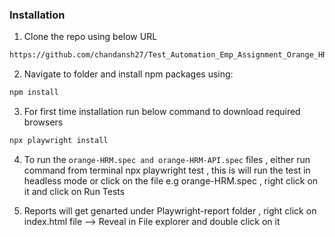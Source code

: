 ### Installation

1. Clone the repo using below URL

```sh
https://github.com/chandansh27/Test_Automation_Emp_Assignment_Orange_HRM.git
```

2. Navigate to folder and install npm packages using:

```sh
npm install
```
3. For first time installation run below command to download required browsers

```sh
npx playwright install
```

4. To run the `orange-HRM.spec and orange-HRM-API.spec` files , either run command from terminal  npx playwright test  , this is will run the test in  headless mode  or click on the file e.g orange-HRM.spec , right click on it and click on Run Tests 

5. Reports will get genarted under Playwright-report folder , right click on index.html file --> Reveal in File explorer and double click on it